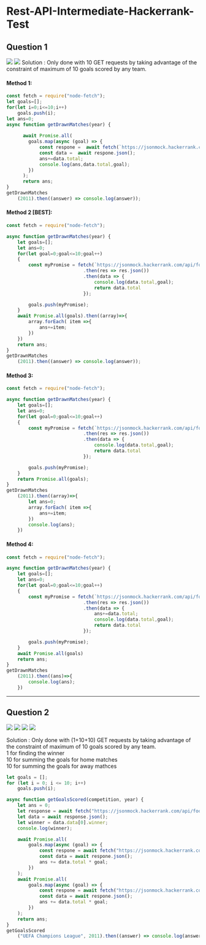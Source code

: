 # Rest-API-Intermediate-Hackerrank-Test
## Question 1
![](Screenshots/photo_2021-02-03_16-52-22.jpg) 
![](Screenshots/photo_2021-02-03_16-52-27.jpg) 
Solution : Only done with 10 GET requests by taking advantage of the constraint of maximum of 10 goals scored by any team.
#### Method 1:
```javascript
const fetch = require("node-fetch");
let goals=[];
for(let i=0;i<=10;i++)
    goals.push(i);
let ans=0;
async function getDrawnMatches(year) {
    
      await Promise.all(
        goals.map(async (goal) => {
            const respone =  await fetch(`https://jsonmock.hackerrank.com/api/football_matches?year=${year}&team1goals=`+goal+`&team2goals=`+goal);
            const data =  await respone.json();
            ans+=data.total;
            console.log(ans,data.total,goal);
        })
      );
      return ans;
}
getDrawnMatches
    (2011).then((answer) => console.log(answer));
```
#### Method 2 [BEST]:
```javascript
const fetch = require("node-fetch");

async function getDrawnMatches(year) {
    let goals=[];
    let ans=0;
    for(let goal=0;goal<=10;goal++)
    {
        const myPromise = fetch(`https://jsonmock.hackerrank.com/api/football_matches?year=${year}&team1goals=`+goal+`&team2goals=`+goal)
                            .then(res => res.json())
                            .then(data => {
                                console.log(data.total,goal);
                                return data.total
                            });

        goals.push(myPromise);
    }
    await Promise.all(goals).then((array)=>{
        array.forEach( item =>{
            ans+=item;
        })
    })
    return ans;
}
getDrawnMatches
    (2011).then((answer) => console.log(answer));
```
#### Method 3:
```javascript
const fetch = require("node-fetch");

async function getDrawnMatches(year) {
    let goals=[];
    let ans=0;
    for(let goal=0;goal<=10;goal++)
    {
        const myPromise = fetch(`https://jsonmock.hackerrank.com/api/football_matches?year=${year}&team1goals=`+goal+`&team2goals=`+goal)
                            .then(res => res.json())
                            .then(data => {
                                console.log(data.total,goal);
                                return data.total
                            });

        goals.push(myPromise);
    }
    return Promise.all(goals);
}
getDrawnMatches
    (2011).then((array)=>{
        let ans=0;
        array.forEach( item =>{
            ans+=item;
        })
        console.log(ans);
    })
```
#### Method 4:
```javascript
const fetch = require("node-fetch");

async function getDrawnMatches(year) {
    let goals=[];
    let ans=0;
    for(let goal=0;goal<=10;goal++)
    {
        const myPromise = fetch(`https://jsonmock.hackerrank.com/api/football_matches?year=${year}&team1goals=`+goal+`&team2goals=`+goal)
                            .then(res => res.json())
                            .then(data => {
                                ans+=data.total;
                                console.log(data.total,goal);
                                return data.total
                            });

        goals.push(myPromise);
    }
    await Promise.all(goals)
    return ans;
}
getDrawnMatches
    (2011).then((ans)=>{
        console.log(ans);
    })
```
___
## Question 2
![](Screenshots/photo_2021-02-03_16-55-141111111111.jpg) 
![](Screenshots/photo_2021-02-03_16-55-161111111111.jpg)
![](Screenshots/photo_2021-02-03_16-55-181111111111.jpg)
![](Screenshots/photo_2021-02-03_16-55-211111111111.jpg)

Solution : Only done with (1+10+10) GET requests by taking advantage of the constraint of maximum of 10 goals scored by any team.  
            1 for finding the winner  
            10 for summing the goals for home matches  
            10 for summing the goals for away mathces  
```javascript
let goals = [];
for (let i = 0; i <= 10; i++)
    goals.push(i);

async function getGoalsScored(competition, year) {
    let ans = 0;
    let response = await fetch("https://jsonmock.hackerrank.com/api/football_competitions?year=${year}&name=" + competition);
    let data = await response.json();
    let winner = data.data[0].winner;
    console.log(winner);

    await Promise.all(
        goals.map(async (goal) => {
            const respone = await fetch("https://jsonmock.hackerrank.com/api/football_matches?competition=" + competition + "&year=" + year + "&team1=" + "winner+&team1goals="+goal);
            const data = await respone.json();
            ans += data.total * goal;
        })
    );
    await Promise.all(
        goals.map(async (goal) => {
            const respone = await fetch("https://jsonmock.hackerrank.com/api/football_matches?competition=" + competition + "&year=" + year + "&team2=" + "winner+&team2goals="+goal);
            const data = await respone.json();
            ans += data.total * goal;
        })
    );
    return ans;
}
getGoalsScored
    ("UEFA Champions League", 2011).then((answer) => console.log(answer));
```
